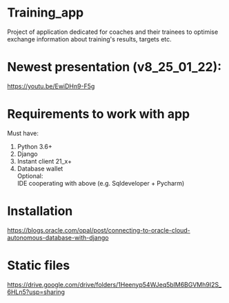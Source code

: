 # Training_app
Project of application dedicated for coaches and their trainees to optimise exchange information about training's results, targets etc.
# Newest presentation (v8_25_01_22): 
https://youtu.be/EwiDHn9-F5g
# Requirements to work with app
Must have:
1. Python 3.6+
2. Django
3. Instant client 21_x+
4. Database wallet  
Optional:  
IDE cooperating with above (e.g. Sqldeveloper + Pycharm)
# Installation
https://blogs.oracle.com/opal/post/connecting-to-oracle-cloud-autonomous-database-with-django
# Static files 
https://drive.google.com/drive/folders/1Heenyp54WJeq5blM6BGVMh9I2S_6HLn5?usp=sharing
